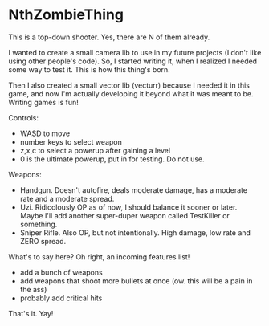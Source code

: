 # NthZombieThing
This is a top-down shooter. Yes, there are N of them already.

I wanted to create a small camera lib to use in my future projects (I don't like using other people's code).
So, I started writing it, when I realized I needed some way to test it. This is how this thing's born.

Then I also created a small vector lib (vecturr) because I needed it in this game, and now I'm actually developing it beyond what it was meant to be. Writing games is fun!

Controls:
* WASD to move
* number keys to select weapon
* z,x,c to select a powerup after gaining a level
* 0 is the ultimate powerup, put in for testing. Do not use.

Weapons:
* Handgun. Doesn't autofire, deals moderate damage, has a moderate rate and a moderate spread.
* Uzi. Ridicolously OP as of now, I should balance it sooner or later. Maybe I'll add another super-duper weapon called TestKiller or something.
* Sniper Rifle. Also OP, but not intentionally. High damage, low rate and ZERO spread.

What's to say here? Oh right, an incoming features list!
* add a bunch of weapons
* add weapons that shoot more bullets at once (ow. this will be a pain in the ass)
* probably add critical hits

That's it. Yay!
